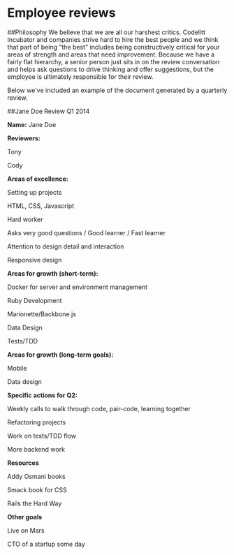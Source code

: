 Employee reviews
================

##Philosophy
We believe that we are all our harshest critics. Codelitt Incubator and companies strive hard to hire the best people and we think that part of being "the best" includes being constructively critical for your areas of strength and areas that need improvement. Because we have a fairly flat hierarchy, a senior person just sits in on the review conversation and helps ask questions to drive thinking and offer suggestions, but the employee is ultimately responsible for their review. 

Below we've included an example of the document generated by a quarterly review. 

##Jane Doe Review Q1 2014

**Name:** Jane Doe

**Reviewers:**

Tony

Cody

**Areas of excellence:**

Setting up projects

HTML, CSS, Javascript

Hard worker

Asks very good questions / Good learner / Fast learner

Attention to design detail and interaction

Responsive design



**Areas for growth (short-term):**

Docker for server and environment management

Ruby Development

Marionette/Backbone.js

Data Design

Tests/TDD

**Areas for growth (long-term goals):**

Mobile

Data design

**Specific actions for Q2:**

Weekly calls to walk through code, pair-code, learning together

Refactoring projects

Work on tests/TDD flow

More backend work


**Resources**

Addy Osmani books

Smack book for CSS

Rails the Hard Way

**Other goals**

Live on Mars

CTO of a startup some day
